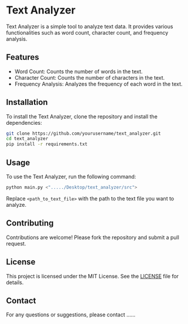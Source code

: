 # Text Analyzer

Text Analyzer is a simple tool to analyze text data. It provides various functionalities such as word count, character count, and frequency analysis.

## Features

- Word Count: Counts the number of words in the text.
- Character Count: Counts the number of characters in the text.
- Frequency Analysis: Analyzes the frequency of each word in the text.

## Installation

To install the Text Analyzer, clone the repository and install the dependencies:

```bash
git clone https://github.com/yourusername/text_analyzer.git
cd text_analyzer
pip install -r requirements.txt
```

## Usage

To use the Text Analyzer, run the following command:

```bash
python main.py <"...../Desktop/text_analyzer/src">
```

Replace `<path_to_text_file>` with the path to the text file you want to analyze.

## Contributing

Contributions are welcome! Please fork the repository and submit a pull request.

## License

This project is licensed under the MIT License. See the [LICENSE](LICENSE) file for details.

## Contact

For any questions or suggestions, please contact ......